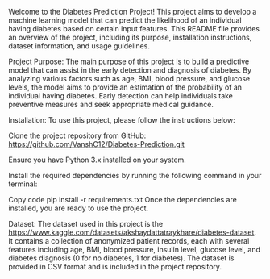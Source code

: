 Welcome to the Diabetes Prediction Project! This project aims to develop a machine learning model that can predict the likelihood of an individual having diabetes based on certain input features. This README file provides an overview of the project, including its purpose, installation instructions, dataset information, and usage guidelines.

Project Purpose:
The main purpose of this project is to build a predictive model that can assist in the early detection and diagnosis of diabetes. By analyzing various factors such as age, BMI, blood pressure, and glucose levels, the model aims to provide an estimation of the probability of an individual having diabetes. Early detection can help individuals take preventive measures and seek appropriate medical guidance.

Installation:
To use this project, please follow the instructions below:

Clone the project repository from GitHub: https://github.com/VanshC12/Diabetes-Prediction.git

Ensure you have Python 3.x installed on your system.

Install the required dependencies by running the following command in your terminal:

Copy code
pip install -r requirements.txt
Once the dependencies are installed, you are ready to use the project.

Dataset:
The dataset used in this project is the https://www.kaggle.com/datasets/akshaydattatraykhare/diabetes-dataset. It contains a collection of anonymized patient records, each with several features including age, BMI, blood pressure, insulin level, glucose level, and diabetes diagnosis (0 for no diabetes, 1 for diabetes). The dataset is provided in CSV format and is included in the project repository.

